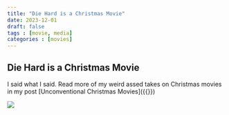 ```yaml
---
title: "Die Hard is a Christmas Movie"
date: 2023-12-01
draft: false
tags : [movie, media]
categories : [movies]
---
```


## Die Hard is a Christmas Movie
I said what I said. Read more of my weird assed takes on Christmas movies in my post [Unconventional Christmas Movies]({{<ref Unconventional-christmas>}})

![](/images/diehard.jpg) 
<!--more-->
